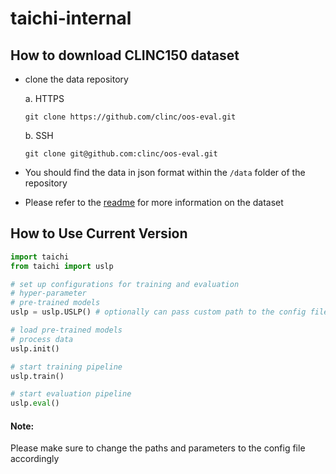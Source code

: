 # taichi-internal

## How to download CLINC150 dataset
- clone the data repository


    a. HTTPS
    ```
    git clone https://github.com/clinc/oos-eval.git
    ```
    b. SSH
    ```
    git clone git@github.com:clinc/oos-eval.git
    ```
- You should find the data in json format within the `/data` folder of the repository
- Please refer to the [readme](https://github.com/clinc/oos-eval/blob/master/README.md) for more information on the dataset


## How to Use Current Version
```python
import taichi
from taichi import uslp

# set up configurations for training and evaluation
# hyper-parameter
# pre-trained models
uslp = uslp.USLP() # optionally can pass custom path to the config file in the argument

# load pre-trained models
# process data
uslp.init()

# start training pipeline
uslp.train()

# start evaluation pipeline
uslp.eval()
```

#### Note: 
Please make sure to change the paths and parameters to the config file accordingly
